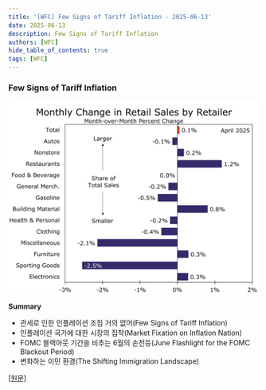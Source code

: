 ```yaml
---
title: '[WFC] Few Signs of Tariff Inflation - 2025-06-13'
date: 2025-06-13
description: Few Signs of Tariff Inflation
authors: [WFC]
hide_table_of_contents: true
tags: [WFC]
---
```


### Few Signs of Tariff Inflation

![thumbnail](./250613.svg)

<!-- truncate -->

**Summary**

- 관세로 인한 인플레이션 조짐 거의 없어(Few Signs of Tariff Inflation)
- 인플레이션 국가에 대한 시장의 집착(Market Fixation on Inflation Nation)
- FOMC 블랙아웃 기간을 비추는 6월의 손전등(June Flashlight for the FOMC Blackout Period)
- 변화하는 이민 환경(The Shifting Immigration Landscape)

[[원문]](https://wellsfargo.bluematrix.com/links2/html/df38454a-344f-42d4-938f-3034b6f0cbf2)
